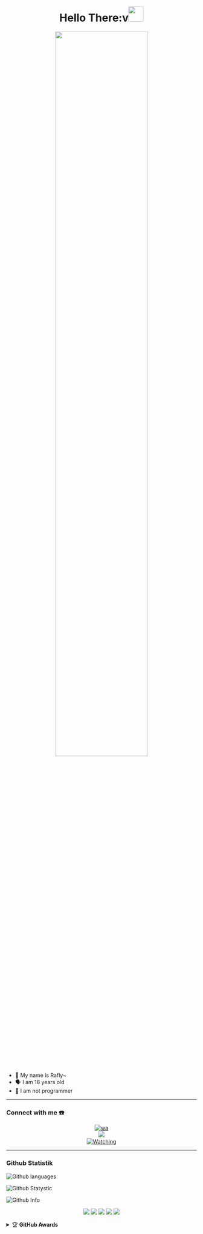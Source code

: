<h1 align="center">Hello There:v<img src="https://user-images.githubusercontent.com/1303154/88677602-1635ba80-d120-11ea-84d8-d263ba5fc3c0.gif" width="40px" alt=""><br></h1>

<p align="center">
    <img src="https://i.ibb.co/HYvLwF2/106.jpg" width="70%" style="margin-left: auto;margin-right: auto;display: block;">
</p>

<p align="center">

- 👼 My name is Rafly~
- 🗣️ I am 18 years old 
- 🔭 I am not programmer

</p>

------
### Connect with me ☎️
<p align="center">
  <a href="https://api.whatsapp.com/send/?phone=447466989823&text=Hai+orang+ganteng%3Av&type=phone_number&app_absent=0" target="_blank"><img src="https://img.shields.io/badge/WhatsApp-25D366?style=for-the-badge&logo=whatsapp&logoColor=white" alt="wa"></a>
     <br><a name=dragneel1111&label=VIEWS&style=flat-square&color=green" />
  <a href="https://github.com/dragneel1111"><img src="https://img.shields.io/badge/-GitHub-black?style=flat-square&logo=github" />
       <a name=dragneel1111&label=VIEWS&style=flat-square&color=green" /></br>
  <a href="https://komarev.com/ghpvc/?username=dragneel1111&color=blue&style=flat-square&label=Profile+Views">
    <img title="Watching" src="https://komarev.com/ghpvc/?username=dragneel1111&color=blue&style=flat-square&label=Profile+View"></a>
</p>

------

### Github Statistik


![Github languages](https://github-readme-stats.vercel.app/api/top-langs/?username=dragneel1111&theme=great-gatsby)

![Github Statystic](https://github-readme-streak-stats.herokuapp.com?user=dragneel1111&theme=tokyonight&hide_border=false&properties=background&border=%239611C5FF)

![Github Info](https://github-profile-summary-cards.vercel.app/api/cards/profile-details?username=dragneel1111&theme=monokai)

<p align="center">
    <img src="https://img.shields.io/badge/OS-Linux-blue?&logo=Linux" />
    <img src="https://img.shields.io/badge/OS-Windows-blue?&logo=Windows" />
    <img src="https://img.shields.io/badge/IDE-Xcode-blue?&logo=xcode" />
    <img src="https://img.shields.io/badge/Text%20Editor-Visual%20Studio%20Code-blue?&logo=visual%20studio%20code&logoColor=blue" />
    <img src="https://img.shields.io/badge/Sublime%20Text-gray?&logo=Sublime-Text" />
</p>
<details>
    <summary>&#127942 <b>GitHub Awards</b></summary><br/>

![Github Trophy](https://github-profile-trophy.vercel.app/?username=phaticusthiccy)

</details>
